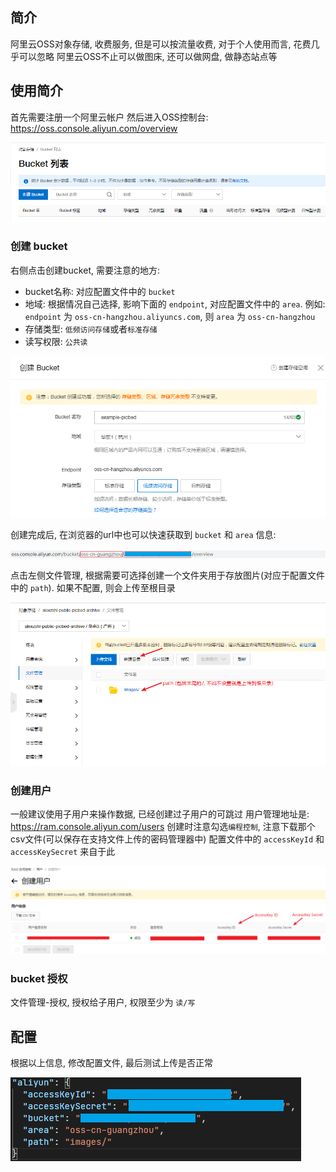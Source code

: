## 简介
阿里云OSS对象存储, 收费服务, 但是可以按流量收费, 对于个人使用而言, 花费几乎可以忽略
阿里云OSS不止可以做图床, 还可以做网盘, 做静态站点等

## 使用简介
首先需要注册一个阿里云帐户
然后进入OSS控制台: https://oss.console.aliyun.com/overview

![bucket](./aliyun/bucket.png)

### 创建 bucket
右侧点击创建bucket, 需要注意的地方:
- bucket名称: 对应配置文件中的 `bucket`
- 地域: 根据情况自己选择, 影响下面的 `endpoint`, 对应配置文件中的 `area`. 例如: `endpoint` 为 `oss-cn-hangzhou.aliyuncs.com`, 则 `area` 为 `oss-cn-hangzhou`
- 存储类型: `低频访问存储`或者`标准存储`
- 读写权限: `公共读`

![create-bucket](./aliyun/create-bucket.png)

创建完成后, 在浏览器的url中也可以快速获取到 `bucket` 和 `area` 信息:

![url-info](./aliyun/url-info.png)


点击左侧文件管理, 根据需要可选择创建一个文件夹用于存放图片(对应于配置文件中的 `path`). 如果不配置, 则会上传至根目录

![create-path](./aliyun/create-path.png)

### 创建用户
一般建议使用子用户来操作数据, 已经创建过子用户的可跳过
用户管理地址是: https://ram.console.aliyun.com/users
创建时注意勾选`编程控制`, 注意下载那个csv文件(可以保存在支持文件上传的密码管理器中)
配置文件中的 `accessKeyId` 和 `accessKeySecret` 来自于此

![create-user](./aliyun/create-user.png)

### bucket 授权
文件管理-授权, 授权给子用户, 权限至少为 `读/写`

## 配置
根据以上信息, 修改配置文件, 最后测试上传是否正常

![config-aliyun](./aliyun/config-aliyun.png)
